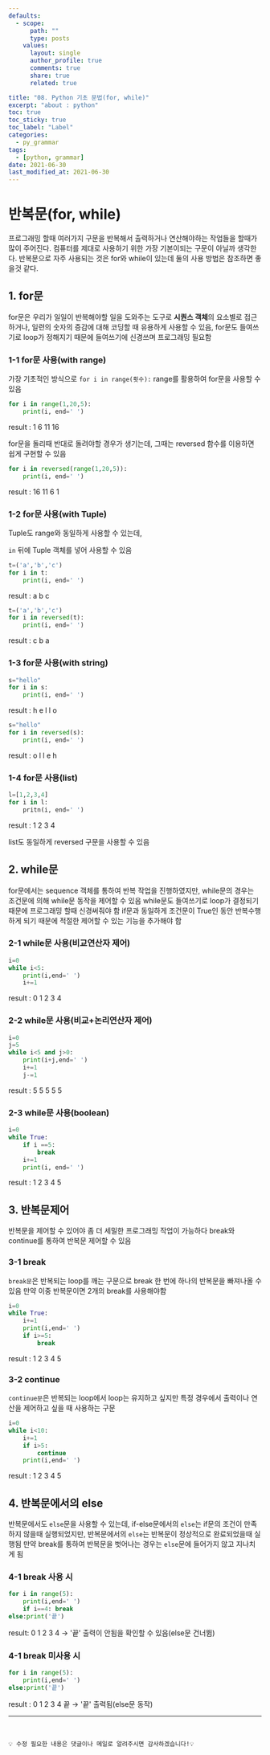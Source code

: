 ```yaml
---
defaults:
  - scope:
      path: ""
      type: posts
    values:
      layout: single
      author_profile: true
      comments: true
      share: true
      related: true

title: "08. Python 기초 문법(for, while)"
excerpt: "about : python"
toc: true
toc_sticky: true
toc_label: "Label"
categories:
  - py_grammar
tags:
  - [python, grammar]
date: 2021-06-30
last_modified_at: 2021-06-30
---
```


# 반복문(for, while)

프로그래밍 할때 여러가지 구문을 반복해서 출력하거나 연산해야하는 작업들을 할때가 많이 주어진다. 컴퓨터를 제대로 사용하기 위한 가장 기본이되는 구문이 아닐까 생각한다. 반복문으로 자주 사용되는 것은 for와 while이 있는데 둘의 사용 방법은 참조하면 좋을것 같다.

## 1. for문

for문은 우리가 일일이 반복해야할 일을 도와주는 도구로 **시퀀스 객체**의 요소별로 접근하거나, 일련의 숫자의 증감에 대해 코딩할 때 유용하게 사용할 수 있음, for문도 들여쓰기로 loop가 정해지기 때문에 들여쓰기에 신경쓰며 프로그래밍 필요함

### 1-1 for문 사용(with range)

가장 기초적인 방식으로 `for i in range(횟수):` range를 활용하여 for문을 사용할 수 있음

```python
for i in range(1,20,5):
    print(i, end=' ')
```
result : 1 6 11 16

for문을 돌리때 반대로 돌려야할 경우가 생기는데, 그때는 reversed 함수를 이용하면 쉽게 구현할 수 있음

```python
for i in reversed(range(1,20,5)):
    print(i, end=' ')
```
result : 16 11 6 1


### 1-2 for문 사용(with Tuple)

Tuple도 range와 동일하게 사용할 수 있는데, 

`in` 뒤에 Tuple 객체를 넣어 사용할 수 있음

```python
t=('a','b','c')
for i in t:
    print(i, end=' ')
```
result : a b c

```python
t=('a','b','c')
for i in reversed(t):
    print(i, end=' ')
```
result : c b a

### 1-3 for문 사용(with string)

```python
s="hello"
for i in s:
    print(i, end=' ')
```
result : h e l l o

```python
s="hello"
for i in reversed(s):
    print(i, end=' ')
```
result : o l l e h

### 1-4 for문 사용(list)

```python
l=[1,2,3,4]
for i in l:
    pritn(i, end=' ')
```
result : 1 2 3 4

list도 동일하게 reversed 구문을 사용할 수 있음

## 2. while문

for문에서는 sequence 객체를 통하여 반복 작업을 진행하였지만, while문의 경우는 조건문에 의해 while문 동작을 제어할 수 있음
while문도 들여쓰기로 loop가 결정되기 때문에 프로그래밍 할때 신경써줘야 함
if문과 동일하게 조건문이 True인 동안 반복수행하게 되기 때문에 적절한 제어할 수 있는 기능을 추가해야 함

### 2-1 while문 사용(비교연산자 제어)

```python
i=0
while i<5:
    print(i,end=' ')
    i+=1
```
result : 0 1 2 3 4

### 2-2 while문 사용(비교+논리연산자 제어)

```python
i=0
j=5
while i<5 and j>0:
    print(i+j,end=' ')
    i+=1
    j-=1
```
result : 5 5 5 5 5

### 2-3 while문 사용(boolean)

```python
i=0
while True:
    if i ==5:
        break
    i+=1
    print(i, end=' ')
```
result : 1 2 3 4 5 


## 3. 반복문제어

반복문을 제어할 수 있어야 좀 더 세밀한 프로그래밍 작업이 가능하다 
break와 continue를 통하여 반복문 제어할 수 있음

### 3-1 break

`break문`은 반복되는 loop를 깨는 구문으로 break 한 번에 하나의 반복문을 빠져나올 수 있음
만약 이중 반복문이면 2개의 break를 사용해야함

```python
i=0
while True:
    i+=1
    print(i,end=' ')
    if i>=5:
        break
```
result : 1 2 3 4 5


### 3-2 continue

`continue문`은 반복되는 loop에서 loop는 유지하고 싶지만 특정 경우에서 출력이나 연산을 제어하고 싶을 때 사용하는 구문

```python
i=0
while i<10:
    i+=1
    if i>5:
        continue
    print(i,end=' ')
```
result : 1 2 3 4 5

## 4. 반복문에서의 else

반복문에서도 `else`문을 사용할 수 있는데, if-else문에서의 `else`는 if문의 조건이 만족하지 않을때 실행되었지만, 
반복문에서의 `else`는 반복문이 정상적으로 완료되었을때 실행됨
만약 break를 통하여 반복문을 벗어나는 경우는 `else`문에 들어가지 않고 지나치게 됨

### 4-1 break 사용 시

```python
for i in range(5):
    print(i,end=' ')
    if i==4: break
else:print('끝')
```
result: 0 1 2 3 4  → '끝' 출력이 안됨을 확인할 수 있음(else문 건너뜀)

### 4-1 break 미사용 시

```python
for i in range(5):
    print(i,end=' ')
else:print('끝')
```
result : 0 1 2 3 4 끝  → '끝' 출력됨(else문 동작)

---
<br>

```
💡 수정 필요한 내용은 댓글이나 메일로 알려주시면 감사하겠습니다!💡 
```